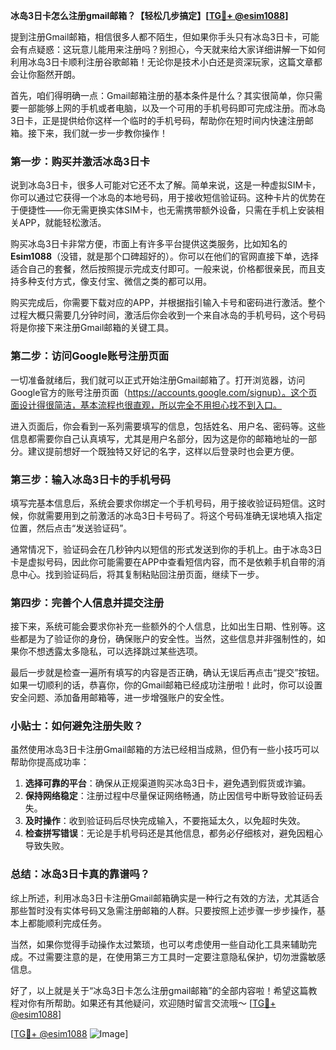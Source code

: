 **冰岛3日卡怎么注册gmail邮箱？【轻松几步搞定】[[TG💪+ @esim1088](https://t.me/s/esim1088)]**

提到注册Gmail邮箱，相信很多人都不陌生，但如果你手头只有冰岛3日卡，可能会有点疑惑：这玩意儿能用来注册吗？别担心，今天就来给大家详细讲解一下如何利用冰岛3日卡顺利注册谷歌邮箱！无论你是技术小白还是资深玩家，这篇文章都会让你豁然开朗。

首先，咱们得明确一点：Gmail邮箱注册的基本条件是什么？其实很简单，你只需要一部能够上网的手机或者电脑，以及一个可用的手机号码即可完成注册。而冰岛3日卡，正是提供给你这样一个临时的手机号码，帮助你在短时间内快速注册邮箱。接下来，我们就一步一步教你操作！

### 第一步：购买并激活冰岛3日卡

说到冰岛3日卡，很多人可能对它还不太了解。简单来说，这是一种虚拟SIM卡，你可以通过它获得一个冰岛的本地号码，用于接收短信验证码。这种卡片的优势在于便捷性——你无需更换实体SIM卡，也无需携带额外设备，只需在手机上安装相关APP，就能轻松激活。

购买冰岛3日卡非常方便，市面上有许多平台提供这类服务，比如知名的**Esim1088**（没错，就是那个口碑超好的）。你可以在他们的官网直接下单，选择适合自己的套餐，然后按照提示完成支付即可。一般来说，价格都很亲民，而且支持多种支付方式，像支付宝、微信之类的都可以用。

购买完成后，你需要下载对应的APP，并根据指引输入卡号和密码进行激活。整个过程大概只需要几分钟时间，激活后你会收到一个来自冰岛的手机号码，这个号码将是你接下来注册Gmail邮箱的关键工具。

### 第二步：访问Google账号注册页面

一切准备就绪后，我们就可以正式开始注册Gmail邮箱了。打开浏览器，访问Google官方的账号注册页面（https://accounts.google.com/signup）。这个页面设计得很简洁，基本流程也很直观，所以完全不用担心找不到入口。

进入页面后，你会看到一系列需要填写的信息，包括姓名、用户名、密码等。这些信息都需要你自己认真填写，尤其是用户名部分，因为这是你的邮箱地址的一部分。建议提前想好一个既独特又好记的名字，这样以后登录时也会更方便。

### 第三步：输入冰岛3日卡的手机号码

填写完基本信息后，系统会要求你绑定一个手机号码，用于接收验证码短信。这时候，你就需要用到之前激活的冰岛3日卡号码了。将这个号码准确无误地填入指定位置，然后点击“发送验证码”。

通常情况下，验证码会在几秒钟内以短信的形式发送到你的手机上。由于冰岛3日卡是虚拟号码，因此你可能需要在APP中查看短信内容，而不是依赖手机自带的消息中心。找到验证码后，将其复制粘贴回注册页面，继续下一步。

### 第四步：完善个人信息并提交注册

接下来，系统可能会要求你补充一些额外的个人信息，比如出生日期、性别等。这些都是为了验证你的身份，确保账户的安全性。当然，这些信息并非强制性的，如果你不想透露太多隐私，可以选择跳过某些选项。

最后一步就是检查一遍所有填写的内容是否正确，确认无误后再点击“提交”按钮。如果一切顺利的话，恭喜你，你的Gmail邮箱已经成功注册啦！此时，你可以设置安全问题、添加备用邮箱等，进一步增强账户的安全性。

### 小贴士：如何避免注册失败？

虽然使用冰岛3日卡注册Gmail邮箱的方法已经相当成熟，但仍有一些小技巧可以帮助你提高成功率：

1. **选择可靠的平台**：确保从正规渠道购买冰岛3日卡，避免遇到假货或诈骗。
2. **保持网络稳定**：注册过程中尽量保证网络畅通，防止因信号中断导致验证码丢失。
3. **及时操作**：收到验证码后尽快完成输入，不要拖延太久，以免超时失效。
4. **检查拼写错误**：无论是手机号码还是其他信息，都务必仔细核对，避免因粗心导致失败。

### 总结：冰岛3日卡真的靠谱吗？

综上所述，利用冰岛3日卡注册Gmail邮箱确实是一种行之有效的方法，尤其适合那些暂时没有实体号码又急需注册邮箱的人群。只要按照上述步骤一步步操作，基本上都能顺利完成任务。

当然，如果你觉得手动操作太过繁琐，也可以考虑使用一些自动化工具来辅助完成。不过需要注意的是，在使用第三方工具时一定要注意隐私保护，切勿泄露敏感信息。

好了，以上就是关于“冰岛3日卡怎么注册gmail邮箱”的全部内容啦！希望这篇教程对你有所帮助。如果还有其他疑问，欢迎随时留言交流哦～ [[TG💪+ @esim1088](https://t.me/s/esim1088)] 

[[TG💪+ @esim1088](https://t.me/s/esim1088) ![Image](https://i.postimg.cc/4NQfJmqS/Snipaste-2025-05-13-00-14-12.png)]